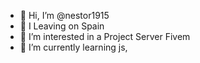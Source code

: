 - 👋 Hi, I’m @nestor1915
- 📌 I Leaving on Spain
- 👀 I’m interested in a Project Server Fivem 
- 🌱 I’m currently learning js, 
